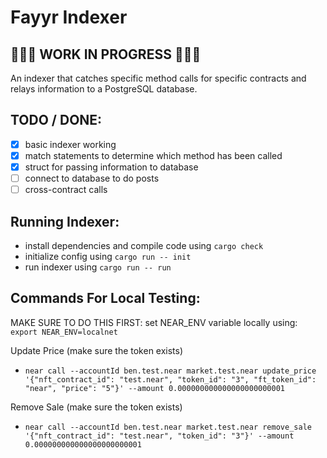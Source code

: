 # Fayyr Indexer 

## 🚨🚨🚨 WORK IN PROGRESS 🚨🚨🚨

An indexer that catches specific method calls for specific contracts and relays information to a PostgreSQL database. 

## TODO / DONE:
- [x] basic indexer working
- [x] match statements to determine which method has been called
- [x] struct for passing information to database
- [ ] connect to database to do posts
- [ ] cross-contract calls

## Running Indexer:
- install dependencies and compile code using `cargo check`
- initialize config using `cargo run -- init`
- run indexer using `cargo run -- run`

## Commands For Local Testing:
MAKE SURE TO DO THIS FIRST: set NEAR_ENV variable locally using: `export NEAR_ENV=localnet`

Update Price (make sure the token exists)
- `near call --accountId ben.test.near market.test.near update_price '{"nft_contract_id": "test.near", "token_id": "3", "ft_token_id": "near", "price": "5"}' --amount 0.000000000000000000000001`

Remove Sale (make sure the token exists)
- `near call --accountId ben.test.near market.test.near remove_sale '{"nft_contract_id": "test.near", "token_id": "3"}' --amount 0.000000000000000000000001`